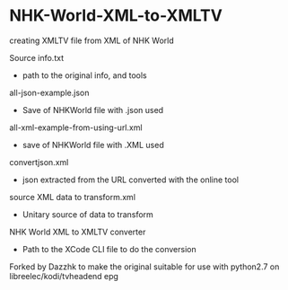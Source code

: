 # NHK-World-XML-to-XMLTV
creating XMLTV file from XML of NHK World

Source info.txt
*  path to the original info, and tools
  
all-json-example.json
*  Save of NHKWorld file with .json used
  
all-xml-example-from-using-url.xml
*  save of NHKWorld file with .XML used
  
convertjson.xml
*  json extracted from the URL converted with the online tool
  
source XML data to transform.xml
*   Unitary source of data to transform
   
NHK World XML to XMLTV converter
*  Path to the XCode CLI file to do the conversion


Forked by Dazzhk to make the original suitable for use with python2.7 on libreelec/kodi/tvheadend epg
